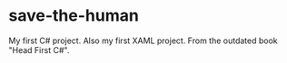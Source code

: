 # save-the-human
My first C# project. Also my first XAML project. From the outdated book "Head First C#".

